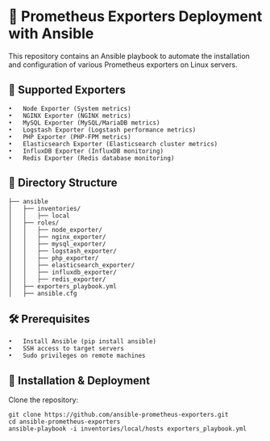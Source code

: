 # 📌 Prometheus Exporters Deployment with Ansible

This repository contains an Ansible playbook to automate the installation and configuration of various Prometheus exporters on Linux servers.

## 🚀 Supported Exporters
	•	Node Exporter (System metrics)
	•	NGINX Exporter (NGINX metrics)
	•	MySQL Exporter (MySQL/MariaDB metrics)
	•	Logstash Exporter (Logstash performance metrics)
	•	PHP Exporter (PHP-FPM metrics)
	•	Elasticsearch Exporter (Elasticsearch cluster metrics)
	•	InfluxDB Exporter (InfluxDB monitoring)
	•	Redis Exporter (Redis database monitoring)

## 📂 Directory Structure
```
├── ansible
│   ├── inventories/
│   │   ├── local
│   ├── roles/
│   │   ├── node_exporter/
│   │   ├── nginx_exporter/
│   │   ├── mysql_exporter/
│   │   ├── logstash_exporter/
│   │   ├── php_exporter/
│   │   ├── elasticsearch_exporter/
│   │   ├── influxdb_exporter/
│   │   ├── redis_exporter/
│   ├── exporters_playbook.yml
│   ├── ansible.cfg
```

## 🛠 Prerequisites
	•	Install Ansible (pip install ansible)
	•	SSH access to target servers
	•	Sudo privileges on remote machines
 
## 🎯 Installation & Deployment

Clone the repository:
```
git clone https://github.com/ansible-prometheus-exporters.git
cd ansible-prometheus-exporters
ansible-playbook -i inventories/local/hosts exporters_playbook.yml
```
